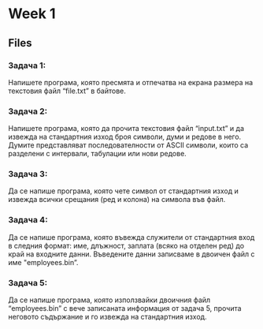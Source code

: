 # Week 1

## Files

### Задача 1:
Напишете програма, която пресмята и отпечатва на екрана размера на текстовия файл “file.txt” в байтове.

### Задача 2:
Напишете програма, която да прочита текстовия файл “input.txt” и да извежда на стандартния изход броя символи, думи и редове в него. Думите представляват последователности от ASCII символи, които са разделени с интервали, табулации или нови редове.

### Задача 3:
Да се напише програма, която чете символ от стандартния изход и извежда всички срещания (ред и колона) на символа във файл.

### Задача 4:
Да се напише програма, която въвежда служители от стандартния вход в следния формат: име, длъжност, заплата (всяко на отделен ред) до край на входните данни. Въведените данни записваме в двоичен файл с име "employees.bin”.

### Задача 5:
Да се напише програма, която използвайки двоичния файл “employees.bin” с вече записаната информация от задача 5, прочита неговото съдържание и го извежда на стандартния изход.
